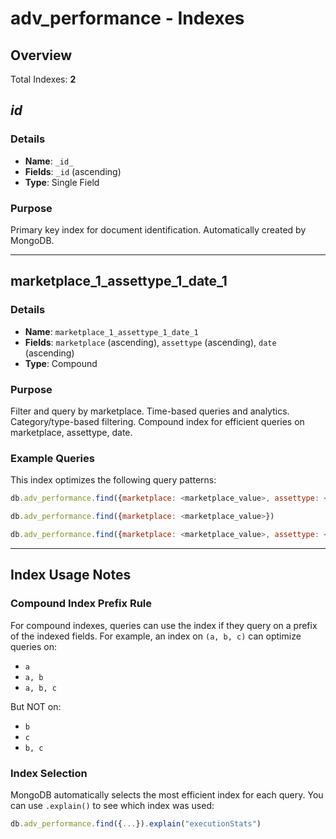 # adv_performance - Indexes

## Overview

Total Indexes: **2**

## _id_

### Details

- **Name**: `_id_`
- **Fields**: `_id` (ascending)
- **Type**: Single Field

### Purpose

Primary key index for document identification. Automatically created by MongoDB.

---

## marketplace_1_assettype_1_date_1

### Details

- **Name**: `marketplace_1_assettype_1_date_1`
- **Fields**: `marketplace` (ascending), `assettype` (ascending), `date` (ascending)
- **Type**: Compound

### Purpose

Filter and query by marketplace. Time-based queries and analytics. Category/type-based filtering. Compound index for efficient queries on marketplace, assettype, date.

### Example Queries

This index optimizes the following query patterns:

```javascript
db.adv_performance.find({marketplace: <marketplace_value>, assettype: <assettype_value>, date: <date_value>})
```

```javascript
db.adv_performance.find({marketplace: <marketplace_value>})
```

```javascript
db.adv_performance.find({marketplace: <marketplace_value>, assettype: <assettype_value>})
```

---

## Index Usage Notes

### Compound Index Prefix Rule

For compound indexes, queries can use the index if they query on a prefix of the indexed fields. For example, an index on `(a, b, c)` can optimize queries on:
- `a`
- `a, b`
- `a, b, c`

But NOT on:
- `b`
- `c`
- `b, c`

### Index Selection

MongoDB automatically selects the most efficient index for each query. You can use `.explain()` to see which index was used:

```javascript
db.adv_performance.find({...}).explain("executionStats")
```
